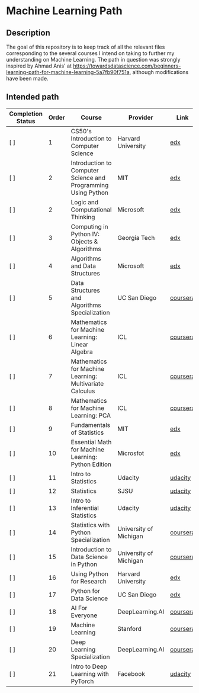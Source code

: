 # Machine Learning Path

## Description

The goal of this repository is to keep track of all the relevant files corresponding to the several courses I intend on taking to further my understanding on Machine Learning. The path in question was strongly inspired by Ahmad Anis' at https://towardsdatascience.com/beginners-learning-path-for-machine-learning-5a7fb90f751a, although modifications have been made.

## Intended path

Completion Status | Order | Course | Provider | Link
------------------|-------|--------|----------|------
[ ] | 1 | CS50's Introduction to Computer Science | Harvard University | [edx](https://www.edx.org/course/introduction-computer-science-harvardx-cs50x)
[ ] | 2 | Introduction to Computer Science and Programming Using Python | MIT | [edx](https://www.edx.org/course/introduction-to-computer-science-and-programming-7)
[ ] | 2 | Logic and Computational Thinking | Microsoft | [edx](https://learning.edx.org/course/course-v1:Microsoft+DEV262x+1T2018a/home)
[ ] | 3 | Computing in Python IV: Objects & Algorithms | Georgia Tech | [edx](https://www.edx.org/course/computing-in-python-iv-objects-algorithms)
[ ] | 4 | Algorithms and Data Structures | Microsoft | [edx](https://www.edx.org/course/computing-in-python-iv-objects-algorithms)
[ ] | 5 | Data Structures and Algorithms Specialization | UC San Diego | [coursera](https://www.coursera.org/specializations/data-structures-algorithms)
[ ] | 6 | Mathematics for Machine Learning: Linear Algebra | ICL | [coursera](https://www.coursera.org/learn/linear-algebra-machine-learning)
[ ] | 7 | Mathematics for Machine Learning: Multivariate Calculus | ICL | [coursera](https://www.coursera.org/learn/multivariate-calculus-machine-learning)
[ ] | 8 | Mathematics for Machine Learning: PCA | ICL | [coursera](https://www.coursera.org/learn/pca-machine-learning)
[ ] | 9 | Fundamentals of Statistics | MIT | [edx](https://www.edx.org/course/fundamentals-of-statistics)
[ ] | 10 | Essential Math for Machine Learning: Python Edition | Microsfot | [edx](https://learning.edx.org/course/course-v1:Microsoft+DAT256x+2T2018/home)
[ ] | 11 | Intro to Statistics | Udacity | [udacity](https://www.udacity.com/course/intro-to-statistics--st101)
[ ] | 12 | Statistics | SJSU | [udacity](https://www.udacity.com/course/statistics--st095)
[ ] | 13 | Intro to Inferential Statistics | Udacity | [udacity](https://www.udacity.com/course/intro-to-inferential-statistics--ud201)
[ ] | 14 | Statistics with Python Specialization | University of Michigan | [coursera](https://www.coursera.org/specializations/statistics-with-python)
[ ] | 15 | Introduction to Data Science in Python | University of Michigan | [coursera](https://www.coursera.org/learn/python-data-analysis?specialization=data-science-python)
[ ] | 16 | Using Python for Research | Harvard University | [edx](https://www.edx.org/course/using-python-for-research)
[ ] | 17 | Python for Data Science | UC San Diego | [edx](https://www.edx.org/course/python-for-data-science-2)
[ ] | 18 | AI For Everyone | DeepLearning.AI | [coursera](https://www.coursera.org/learn/ai-for-everyone)
[ ] | 19 | Machine Learning | Stanford | [coursera](https://www.coursera.org/learn/machine-learning?)
[ ] | 20 | Deep Learning Specialization | DeepLearning.AI | [coursera](https://www.coursera.org/specializations/deep-learning)
[ ] | 21 | Intro to Deep Learning with PyTorch | Facebook | [udacity](https://www.udacity.com/course/deep-learning-pytorch--ud188)